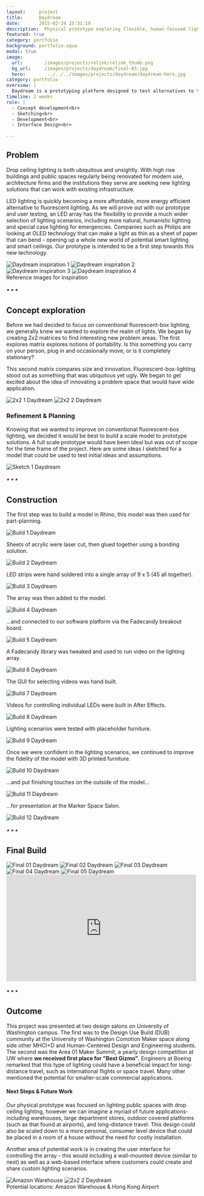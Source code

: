 ```yaml
---
layout:     project
title:      Daydream
date:       2015-02-24 15:31:19
description:  Physical prototype exploring flexible, human-focused lighting for commercial spaces. Awarded "Best Gizmo" in the 2016 UW Maker Summit.
featured: true
category: portfolio
background: portfolio-aqua
modal: true
image:
  url:        /images/projects/relink/relink_thumb.png
  bg_url:     /images/projects/daydream/final-03.jpg
  hero:        ../../../images/projects/daydream/daydream-hero.jpg
category: portfolio
overview: |
  Daydream is a prototyping platform designed to test alternatives to the overhead lighting typically found in commercial spaces. I worked as a team of two to test various lighting scenarios with the following questions in mind: How can indoor lighting be improved to feel more organic and natural? Can a lighting array assist in emergency situations? What is the effect of lighting on mood, chronobiology, and health?
timeline: 2 weeks
role: |
  - Concept development<br>
  - Sketching<br>
  - Development<br>
  - Interface Design<br>
  
---
```


<!--#### Process-->
<!--<img src="../../../images/projects/daydream/process-daydream.png" alt="Daydream Process" data-action="zoom">-->

## Problem
Drop ceiling lighting is both ubiquitous and unsightly. With high rise buildings and public spaces regularly being renovated for modern use, architecture firms and the institutions they serve are seeking new lighting solutions that can work with existing infrastructure.

LED lighting is quickly becoming a more affordable, more energy efficient alternative to fluorescent lighting. As we will prove out with our prototype and user testing, an LED array has the flexibility to provide a much wider selection of lighting scenarios, including more natural, humanistic lighting and special case lighting for emergencies. Companies such as Philips are looking at OLED technology that can make a light as thin as a sheet of paper that can bend - opening up a whole new world of potential smart lighting and smart ceilings. Our prototype is intended to be a first step towards this new technology.

<div class="img-collage">
<img src="../../../images/projects/daydream/inspiration-00.jpg" class="img-small" alt="Daydream inspiration 1" data-action="zoom">

<img src="../../../images/projects/daydream/inspiration-01.jpg" class="img-small" alt="Daydream inspiration 2" data-action="zoom">

<img src="../../../images/projects/daydream/inspiration-02.jpg" class="img-small" alt="Daydream inspiration 3" data-action="zoom">

<img src="../../../images/projects/daydream/inspiration-04.jpg" class="img-small" alt="Daydream inspiration 4" data-action="zoom">
</div>


<div class="center img-caption">Reference images for inspiration</div>

 
<div class="center section-break"><h5>*  *  *</h5></div>

 
## Concept exploration
Before we had decided to focus on conventional fluorescent-box lighting, we generally knew we wanted to explore the realm of lights. We began by creating 2x2 matrices to find interesting new problem areas. The first explores matrix explores notions of portability. Is this something you carry on your person, plug in and occasionally move, or is it completely stationary?



This second matrix compares size and innovation. Fluorescent-box-lighting stood out as something that was ubiquitous yet ugly. We began to get excited about the idea of innovating a problem space that would have wide application.

<div class="img-collage">
<img src="../../../images/projects/daydream/2x2-1.png" class="img-small" alt="2x2 1 Daydream" data-action="zoom">

<img src="../../../images/projects/daydream/2x2-2.jpg" class="img-small" alt="2x2 2 Daydream" data-action="zoom">
</div>

### Refinement & Planning

Knowing that we wanted to improve on conventional fluorescent-box lighting, we decided it would be best to build a scale model to prototype solutions. A full scale prototype would have been ideal but was out of scope for the time frame of the project. Here are some ideas I sketched for a model that could be used to test initial ideas and assumptions.

<img src="../../../images/projects/daydream/sketch-00.jpg" alt="Sketch 1 Daydream" data-action="zoom">

<div class="center section-break"><h5>*  *  *</h5></div>


## Construction
The first step was to build a model in Rhino, this model was then used for part-planning.

<img src="../../../images/projects/daydream/build-00.jpg" alt="Build 1 Daydream" data-action="zoom">

Sheets of acrylic were laser cut, then glued together using a bonding solution.

<img src="../../../images/projects/daydream/build-01.jpg" alt="Build 2 Daydream" data-action="zoom">

LED strips were hand soldered into a single array of 9 x 5 (45 all together).

<img src="../../../images/projects/daydream/build-02.jpg" alt="Build 3 Daydream" data-action="zoom">

The array was then added to the model.

<img src="../../../images/projects/daydream/build-03.jpg" alt="Build 4 Daydream" data-action="zoom">

...and connected to our software platform via the Fadecandy breakout board.

<img src="../../../images/projects/daydream/build-04.jpg" alt="Build 5 Daydream" data-action="zoom">

A Fadecandy library was tweaked and used to run video on the lighting array.

<img src="../../../images/projects/daydream/build-05.jpg" alt="Build 6 Daydream" data-action="zoom">

The GUI for selecting videos was hand built.

<img src="../../../images/projects/daydream/build-06.jpg" alt="Build 7 Daydream" data-action="zoom">

Videos for controlling individual LEDs were built in After Effects.

<img src="../../../images/projects/daydream/build-07.jpg" alt="Build 8 Daydream" data-action="zoom">

Lighting scenarios were tested with placeholder furniture.


<img src="../../../images/projects/daydream/build-08.jpg" alt="Build 9 Daydream" data-action="zoom">

Once we were confident in the lighting scenarios, we continued to improve the fidelity of the model with 3D printed furniture.


<img src="../../../images/projects/daydream/build-09.jpg" alt="Build 10 Daydream" data-action="zoom">

...and put finishing touches on the outside of the model...

<img src="../../../images/projects/daydream/build-10.jpg" alt="Build 11 Daydream" data-action="zoom">

...for presentation at the Marker Space Salon.

<img src="../../../images/projects/daydream/build-11.jpg" alt="Build 12 Daydream" data-action="zoom">

<div class="center section-break"><h5>*  *  *</h5></div>


## Final Build

<img src="../../../images/projects/daydream/final-00.jpg" alt="Final 01 Daydream" data-action="zoom">
<img src="../../../images/projects/daydream/final-01.jpg" alt="Final 02 Daydream" data-action="zoom">
<img src="../../../images/projects/daydream/final-02.jpg" alt="Final 03 Daydream" data-action="zoom">
<img src="../../../images/projects/daydream/final-03.jpg" alt="Final 04 Daydream" data-action="zoom">
<img src="../../../images/projects/daydream/daydream01.jpg" alt="Final 05 Daydream" data-action="zoom">

<div class="videoWrapper">
    <iframe src="https://player.vimeo.com/video/159459798" width="500" height="281" frameborder="0" webkitallowfullscreen mozallowfullscreen allowfullscreen></iframe>
</div>

<div class="center section-break"><h5>*  *  *</h5></div>


## Outcome
This project was presented at two design salons on University of Washington campus. The first was to the Design Use Build (DUB) community at the University of Washington Comotion Maker space along side other MHCI+D and Human-Centered Design and Engineering students. The second was the Area 01 Maker Summit, a yearly design competition at UW where **we received first place for "Best Gizmo"**. Engineers at Boeing remarked that this type of lighting could have a beneficial impact for long-distance travel, such as international flights or space travel. Many other mentioned the potential for smaller-scale commercial applications.

#### Next Steps & Future Work
Our physical prototype was focused on lighting public spaces with drop ceiling lighting, however we can imagine a myriad of future applications- including warehouses, large department stores, outdoor covered platforms (such as that found at airports), and long-distance travel. This design could also be scaled down to a more personal, consumer level device that could be placed in a room of a house without the need for costly installation. 

Another area of potential work is in creating the user interface for controlling the array - this would including a wall-mounted device (similar to nest) as well as a web-based interface where customers could create and share custom lighting scenarios.

<div class="img-collage">
<img src="../../../images/projects/daydream/amazon.jpg" class="img-small" alt="Amazon Warehouse" data-action="zoom">

<img src="../../../images/projects/daydream/airport.jpg" class="img-small" alt="2x2 2 Daydream" data-action="zoom">
</div>

<div class="center img-caption">Potential locations: Amazon Warehouse & Hong Kong Airport</div>


<script type="text/javascript">

$('#video-modal').magnificPopup({
    items: {
      src: 'https://vimeo.com/159459798'
    },
    type: 'iframe' // this is default type
  });
  
</script>